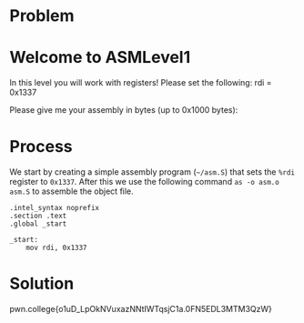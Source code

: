 # Problem
Welcome to ASMLevel1
==================================================
In this level you will work with registers! Please set the following:
  rdi = 0x1337

Please give me your assembly in bytes (up to 0x1000 bytes):

# Process
We start by creating a simple assembly program (`~/asm.S`) that sets the `%rdi` register to `0x1337`. After this we use the following command `as -o asm.o asm.S` to assemble the object file.

```assembly
.intel_syntax noprefix
.section .text
.global _start

_start:
    mov rdi, 0x1337
```
# Solution
pwn.college{o1uD_LpOkNVuxazNNtIWTqsjC1a.0FN5EDL3MTM3QzW}